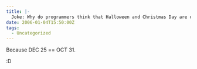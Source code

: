 ```yaml
---
title: |-
  Joke: Why do programmers think that Halloween and Christmas Day are on the same day?
date: 2006-01-04T15:50:00Z
tags:
  - Uncategorized
---
```

Because DEC 25 == OCT 31.

:D